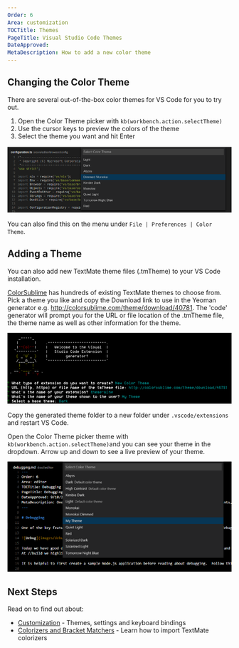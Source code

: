 ```yaml
---
Order: 6
Area: customization
TOCTitle: Themes
PageTitle: Visual Studio Code Themes
DateApproved: 
MetaDescription: How to add a new color theme
---
```


## Changing the Color Theme
There are several out-of-the-box color themes for VS Code for you to try out.

1. Open the Color Theme picker with `kb(workbench.action.selectTheme)`
2. Use the cursor keys to preview the colors of the theme
3. Select the theme you want and hit Enter

![Themes in the Command Palette](images/themes/colorthemes.png)

You can also find this on the menu under `File | Preferences | Color Theme`.

## Adding a Theme
You can also add new TextMate theme files (.tmTheme) to your VS Code installation.

[ColorSublime](http://colorsublime.com) has hundreds of existing TextMate themes to choose from.  Pick a theme you like and copy the Download link to use in the Yeoman generator e.g. http://colorsublime.com/theme/download/40781.  The 'code' generator will prompt you for the URL or file location of the .tmTheme file, the theme name as well as other information for the theme.

![yo code theme](images/themes/yocodetheme.png)

Copy the generated theme folder to a new folder under `.vscode/extensions` and restart VS Code.

Open the Color Theme picker theme with `kb(workbench.action.selectTheme)`and you can see your theme in the dropdown.  Arrow up and down to see a live preview of your theme.

![my theme](images/themes/mytheme.png)

## Next Steps
Read on to find out about:  

* [Customization](/docs/customization/overview) - Themes, settings and keyboard bindings
* [Colorizers and Bracket Matchers](/docs/customization/colorizer) - Learn how to import TextMate colorizers


